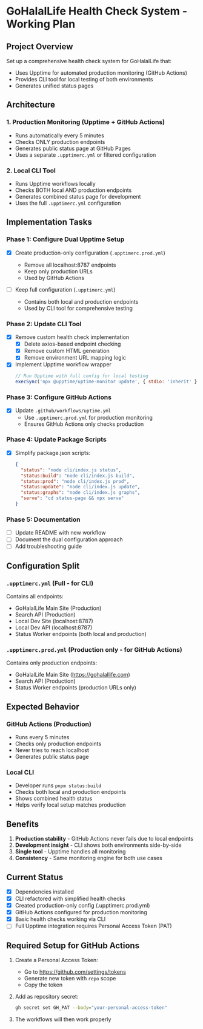 # GoHalalLife Health Check System - Working Plan

## Project Overview
Set up a comprehensive health check system for GoHalalLife that:
- Uses Upptime for automated production monitoring (GitHub Actions)
- Provides CLI tool for local testing of both environments
- Generates unified status pages

## Architecture

### 1. **Production Monitoring (Upptime + GitHub Actions)**
- Runs automatically every 5 minutes
- Checks ONLY production endpoints
- Generates public status page at GitHub Pages
- Uses a separate `.upptimerc.yml` or filtered configuration

### 2. **Local CLI Tool**
- Runs Upptime workflows locally
- Checks BOTH local AND production endpoints
- Generates combined status page for development
- Uses the full `.upptimerc.yml` configuration

## Implementation Tasks

### Phase 1: Configure Dual Upptime Setup
- [x] Create production-only configuration (`.upptimerc.prod.yml`)
  - Remove all localhost:8787 endpoints
  - Keep only production URLs
  - Used by GitHub Actions
  
- [ ] Keep full configuration (`.upptimerc.yml`) 
  - Contains both local and production endpoints
  - Used by CLI tool for comprehensive testing

### Phase 2: Update CLI Tool
- [x] Remove custom health check implementation
  - [x] Delete axios-based endpoint checking
  - [x] Remove custom HTML generation
  - [x] Remove environment URL mapping logic

- [x] Implement Upptime workflow wrapper
  ```javascript
  // Run Upptime with full config for local testing
  execSync('npx @upptime/uptime-monitor update', { stdio: 'inherit' });
  ```

### Phase 3: Configure GitHub Actions
- [x] Update `.github/workflows/uptime.yml`
  - Use `.upptimerc.prod.yml` for production monitoring
  - Ensures GitHub Actions only checks production

### Phase 4: Update Package Scripts
- [x] Simplify package.json scripts:
  ```json
  {
    "status": "node cli/index.js status",
    "status:build": "node cli/index.js build",
    "status:prod": "node cli/index.js prod",
    "status:update": "node cli/index.js update",
    "status:graphs": "node cli/index.js graphs",
    "serve": "cd status-page && npx serve"
  }
  ```

### Phase 5: Documentation
- [ ] Update README with new workflow
- [ ] Document the dual configuration approach
- [ ] Add troubleshooting guide

## Configuration Split

### `.upptimerc.yml` (Full - for CLI)
Contains all endpoints:
- GoHalalLife Main Site (Production)
- Search API (Production)
- Local Dev Site (localhost:8787)
- Local Dev API (localhost:8787)
- Status Worker endpoints (both local and production)

### `.upptimerc.prod.yml` (Production only - for GitHub Actions)
Contains only production endpoints:
- GoHalalLife Main Site (https://gohalallife.com)
- Search API (Production)
- Status Worker endpoints (production URLs only)

## Expected Behavior

### GitHub Actions (Production)
- Runs every 5 minutes
- Checks only production endpoints
- Never tries to reach localhost
- Generates public status page

### Local CLI
- Developer runs `pnpm status:build`
- Checks both local and production endpoints
- Shows combined health status
- Helps verify local setup matches production

## Benefits
1. **Production stability** - GitHub Actions never fails due to local endpoints
2. **Development insight** - CLI shows both environments side-by-side
3. **Single tool** - Upptime handles all monitoring
4. **Consistency** - Same monitoring engine for both use cases

## Current Status
- [x] Dependencies installed
- [x] CLI refactored with simplified health checks
- [x] Created production-only config (.upptimerc.prod.yml)
- [x] GitHub Actions configured for production monitoring
- [x] Basic health checks working via CLI
- [ ] Full Upptime integration requires Personal Access Token (PAT)

## Required Setup for GitHub Actions

1. Create a Personal Access Token:
   - Go to https://github.com/settings/tokens
   - Generate new token with `repo` scope
   - Copy the token

2. Add as repository secret:
   ```bash
   gh secret set GH_PAT --body="your-personal-access-token"
   ```

3. The workflows will then work properly